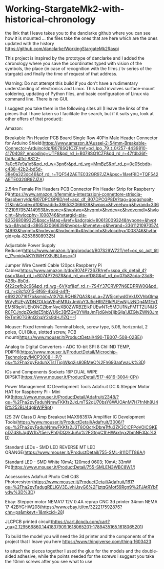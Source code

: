 # Working-StargateMk2-with-historical-chronology
the link that I leave takes you to the danclarke github where you can see how it is mounted ... the files take the ones that are here which are the ones updated with the history
https://github.com/danclarke/WorkingStargateMk2Raspi

This project is inspired by the prototype of danclarke and I added the chronology where you save the coordinates typed with vision of the symbols, the place (in case of recognition with the films / tv series of the stargate) and finally the time of request of that address.

Warning: Do not attempt this build if you don't have a rudimentary understanding of electronics and Linux. This build involves surface-mount soldering, updating of Python files, and basic configuration of Linux via command line. There is no GUI.

I suggest you take them in the following sites all (I leave the links of the pieces that I have taken so I facilitate the search,
but if it suits you, look at other offers of that product):

Amazon:

Breakable Pin Header PCB Board Single Row 40Pin Male Header Connector for Arduino Shield(https://www.amazon.it/Aussel-2-54mm-Breakable-Connector-Arduino/dp/B078SQ1CZF/ref=pd_lpo_79_t_0/257-4439810-4170408?_encoding=UTF8&pd_rd_i=B078SQ1CZF&pd_rd_r=47fdb36f-0d9a-4ffd-8822-7a0c57e9a1e5&pd_rd_w=3pn6r&pd_rd_wg=MmBzS&pf_rd_p=0c05cbdb-c438-42b2-bd5d-38e0a323dc46&pf_rd_r=TQF542AETE032GR97JZA&psc=1&refRID=TQF542AETE032GR97JZA)

2.54m Female Pin Headers PCB Connector Pin Header Strip for Raspberry Pi(https://www.amazon.it/femmina-intestazioni-connettore-striscia-Raspberry/dp/B07DPCGP8D/ref=asc_df_B07DPCGP8D/?tag=googshopit-21&linkCode=df0&hvadid=386532066639&hvpos=&hvnetw=g&hvrand=3361121097057414993&hvpone=&hvptwo=&hvqmt=&hvdev=c&hvdvcmdl=&hvlocint=&hvlocphy=1008746&hvtargid=pla-825368089325&psc=1&tag=&ref=&adgrpid=80613009324&hvpone=&hvptwo=&hvadid=386532066639&hvpos=&hvnetw=g&hvrand=3361121097057414993&hvqmt=&hvdev=c&hvdvcmdl=&hvlocint=&hvlocphy=1008746&hvtargid=pla-825368089325)

Adjustable Power Supply Reducer(https://www.amazon.it/gp/product/B07S29W72T/ref=ox_sc_act_title_1?smid=AK1YIWHYXFJBL&psc=1)

Jumper Wire Cavetti Cable 120pcs Raspberry Pi Cables(https://www.amazon.it/dp/B074P726ZR/ref=sspa_dk_detail_4?psc=1&pd_rd_i=B074P726ZR&pd_rd_w=efD8G&pf_rd_p=07b82cda-23d8-426b-8b0d-6f22cefb2c96&pd_rd_wg=6VXpf&pf_rd_r=7S4Y37CRVP7N6EDPRW0Q&pd_rd_r=c8cfc015-8f69-4b3d-a4ff-e69220716f7b&smid=A1X7QLRQH87QA3&spLa=ZW5jcnlwdGVkUXVhbGlmaWVyPUEyWDNZOUdaVEpFM1UxJmVuY3J5cHRlZElkPUEwNjUzNDg4M1ExTEM5RkpVUEhONCZlbmNyeXB0ZWRBZElkPUEwNTc5MDU1NzFMTTZUNlJSR0FCJndpZGdldE5hbWU9c3BfZGV0YWlsJmFjdGlvbj1jbGlja1JlZGlyZWN0JmRvTm90TG9nQ2xpY2s9dHJ1ZQ==)

Mouser:
Fixed terminals Terminal block, screw type, 5.08, horizontal, 2 poles, CUI Blue, slotted screw, PCB mount(https://www.mouser.it/ProductDetail/490-TB007-508-02BE/)

Analog to Digital Converters - ADC 10-bit SPI 8 Chl IND TEMP, PDIP16(https://www.mouser.it/ProductDetail/Microchip-Technology/MCP3008-I-P/?qs=%2Fha2pyFaduhXTs1TiqlWkq2is80BMeO%2Fh693aafwaUk%3D)

ICs and Components Sockets 16P DUAL WIPE DIPSKT(https://www.mouser.it/ProductDetail/517-4816-3004-CP/)

Power Management IC Development Tools Adafruit DC & Stepper Motor HAT for Raspberry Pi - Mini Kit(https://www.mouser.it/ProductDetail/Adafruit/2348/?qs=%2Fha2pyFaduhNmwFKKfs2JxLmTS2qU70bsY8WUOAnM7H7fnNh8U4B%252BU4dg9WIPRpt)

I2S 3W Class D Amp Breakout MAX98357A Amplifier IC Development Tools(https://www.mouser.it/ProductDetail/Adafruit/3006/?qs=%2Fha2pyFaduhNmwFKKfs2J3T8OQcrkDbreTtfu3ZK3CiCFPoVOICGKEpDZdShJq4W1b7t5ervPh0jDQzkJuAo%2FGtngC1hHWaxhyx2bmNFdQc%3D)

Standard LEDs - SMD LED REVERSE MT LED ORANGE(https://www.mouser.it/ProductDetail/755-SML-811DTT86A/)

Standard LED - SMD White 10mA; 120mcd 0603; 10mA; 33mW Pd(https://www.mouser.it/ProductDetail/755-SMLEN3WBC8W1/)

Accessories Adafruit Photo Cell CdS Photoresistor(https://www.mouser.it/ProductDetail/Adafruit/161?qs=%2Fha2pyFadugRELlGV3EJvhiJsyG6%2FjztqGMot59Rgn9%2FJAtRYbFvdw%3D%3D)

Ebay:
Stepper motor NEMA17 12V 0.4A reprap CNC 3d printer 34mm NEMA 17 42BYGHW208(https://www.ebay.it/itm/322217592876?chn=ps&mkevt=1&mkcid=28)

JLCPCB
printed circuit(https://cart.jlcpcb.com/cart?_ga=2.129566860.1441837909.1618065201-1789435165.1618065201)


To build the model you will need the 3d printer and the components of the project that I leave you here
https://www.thingiverse.com/thing:1603423

to attach the pieces together I used the glue for the models and the double-sided adhesive, while the points needed for the screws I suggest you take the 10mm screws after you see what to use

